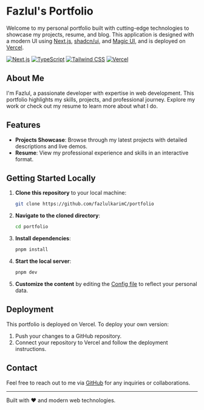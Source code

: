 # Fazlul's Portfolio

Welcome to my personal portfolio built with cutting-edge technologies to showcase my projects, resume, and blog. This application is designed with a modern UI using [Next.js](https://nextjs.org/), [shadcn/ui](https://ui.shadcn.com/), and [Magic UI](https://magicui.design/), and is deployed on [Vercel](https://vercel.com/).

[![Next.js](https://img.shields.io/badge/Next.js-000000?style=for-the-badge&logo=next.js&logoColor=white)](https://nextjs.org/)
[![TypeScript](https://img.shields.io/badge/TypeScript-007ACC?style=for-the-badge&logo=typescript&logoColor=white)](https://www.typescriptlang.org/)
[![Tailwind CSS](https://img.shields.io/badge/Tailwind_CSS-38B2AC?style=for-the-badge&logo=tailwind-css&logoColor=white)](https://tailwindcss.com/)
[![Vercel](https://img.shields.io/badge/Vercel-000000?style=for-the-badge&logo=vercel&logoColor=white)](https://vercel.com/)

## About Me

I'm Fazlul, a passionate developer with expertise in web development. This portfolio highlights my skills, projects, and professional journey. Explore my work or check out my resume to learn more about what I do.

## Features

- **Projects Showcase**: Browse through my latest projects with detailed descriptions and live demos.
- **Resume**: View my professional experience and skills in an interactive format.

## Getting Started Locally

1. **Clone this repository** to your local machine:
   ```bash
   git clone https://github.com/fazlulkarimC/portfolio
   ```

2. **Navigate to the cloned directory**:
   ```bash
   cd portfolio
   ```

3. **Install dependencies**:
   ```bash
   pnpm install
   ```

4. **Start the local server**:
   ```bash
   pnpm dev
   ```

5. **Customize the content** by editing the [Config file](./src/data/resume.tsx) to reflect your personal data.

## Deployment

This portfolio is deployed on Vercel. To deploy your own version:

1. Push your changes to a GitHub repository.
2. Connect your repository to Vercel and follow the deployment instructions.



## Contact

Feel free to reach out to me via [GitHub](https://github.com/fazlulkarimC) for any inquiries or collaborations.

---

Built with ❤️ and modern web technologies.
